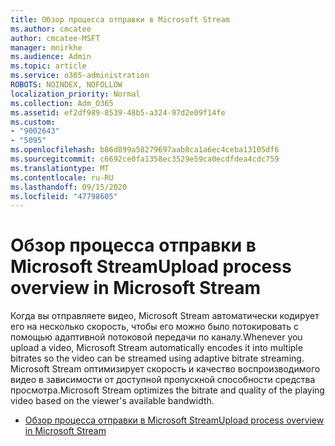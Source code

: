 ```yaml
---
title: Обзор процесса отправки в Microsoft Stream
ms.author: cmcatee
author: cmcatee-MSFT
manager: mnirkhe
ms.audience: Admin
ms.topic: article
ms.service: o365-administration
ROBOTS: NOINDEX, NOFOLLOW
localization_priority: Normal
ms.collection: Adm_O365
ms.assetid: ef2df989-8539-48b5-a324-97d2e09f14fe
ms.custom:
- "9002643"
- "5095"
ms.openlocfilehash: b86d899a58279697aab8ca1a6ec4ceba13105df6
ms.sourcegitcommit: c6692ce0fa1358ec3529e59ca0ecdfdea4cdc759
ms.translationtype: MT
ms.contentlocale: ru-RU
ms.lasthandoff: 09/15/2020
ms.locfileid: "47798605"
---
```

# <a name="upload-process-overview-in-microsoft-stream"></a><span data-ttu-id="6d7b3-102">Обзор процесса отправки в Microsoft Stream</span><span class="sxs-lookup"><span data-stu-id="6d7b3-102">Upload process overview in Microsoft Stream</span></span>

<span data-ttu-id="6d7b3-103">Когда вы отправляете видео, Microsoft Stream автоматически кодирует его на несколько скорость, чтобы его можно было потокировать с помощью адаптивной потоковой передачи по каналу.</span><span class="sxs-lookup"><span data-stu-id="6d7b3-103">Whenever you upload a video, Microsoft Stream automatically encodes it into multiple bitrates so the video can be streamed using adaptive bitrate streaming.</span></span> <span data-ttu-id="6d7b3-104">Microsoft Stream оптимизирует скорость и качество воспроизводимого видео в зависимости от доступной пропускной способности средства просмотра.</span><span class="sxs-lookup"><span data-stu-id="6d7b3-104">Microsoft Stream optimizes the bitrate and quality of the playing video based on the viewer's available bandwidth.</span></span>

- [<span data-ttu-id="6d7b3-105">Обзор процесса отправки в Microsoft Stream</span><span class="sxs-lookup"><span data-stu-id="6d7b3-105">Upload process overview in Microsoft Stream</span></span>](https://docs.microsoft.com/stream/upload-process-overview)
